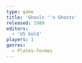```yaml
---
type: game
title: 'Ghouls ''n Ghosts'
released: 1989
editors: 
  - 'US Gold'
players: 1
genres:
  - Plates-formes
---
```

